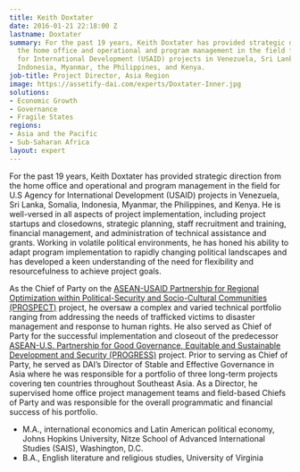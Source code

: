 ```yaml
---
title: Keith Doxtater
date: 2016-01-21 22:18:00 Z
lastname: Doxtater
summary: For the past 19 years, Keith Doxtater has provided strategic direction from
  the home office and operational and program management in the field for U.S Agency
  for International Development (USAID) projects in Venezuela, Sri Lanka, Somalia,
  Indonesia, Myanmar, the Philippines, and Kenya.
job-title: Project Director, Asia Region
image: https://assetify-dai.com/experts/Doxtater-Inner.jpg
solutions:
- Economic Growth
- Governance
- Fragile States
regions:
- Asia and the Pacific
- Sub-Saharan Africa
layout: expert
---
```


For the past 19 years, Keith Doxtater has provided strategic direction from the home office and operational and program management in the field for U.S Agency for International Development (USAID) projects in Venezuela, Sri Lanka, Somalia, Indonesia, Myanmar, the Philippines, and Kenya. He is well-versed in all aspects of project implementation, including project startups and closedowns, strategic planning, staff recruitment and training, financial management, and administration of technical assistance and grants. Working in volatile political environments, he has honed his ability to adapt program implementation to rapidly changing political landscapes and has developed a keen understanding of the need for flexibility and resourcefulness to achieve project goals.
 
As the Chief of Party on the [ASEAN-USAID Partnership for Regional Optimization within Political-Security and Socio-Cultural Communities (PROSPECT)](https://www.dai.com/our-work/projects/southeast-asia-asean-usaid-partnership-for-regional-optimization-with-the-political-security-and-socio-cultural-communities-prospect) project, he oversaw a complex and varied technical portfolio ranging from addressing the needs of trafficked victims to disaster management and response to human rights. He also served as Chief of Party for the successful implementation and closeout of the predecessor [ASEAN-U.S. Partnership for Good Governance, Equitable and Sustainable Development and Security (PROGRESS)](https://www.dai.com/our-work/projects/southeast-asia-asean-us-partnership-good-governance-equitable-and-sustainable) project. Prior to serving as Chief of Party, he served as DAI’s Director of Stable and Effective Governance in Asia where he was responsible for a portfolio of three long-term projects covering ten countries throughout Southeast Asia. As a Director, he supervised home office project management teams and field-based Chiefs of Party and was responsible for the overall programmatic and financial success of his portfolio.  
 
* M.A., international economics and Latin American political economy, Johns Hopkins University, Nitze School of Advanced International Studies (SAIS), Washington, D.C.
* B.A., English literature and religious studies, University of Virginia